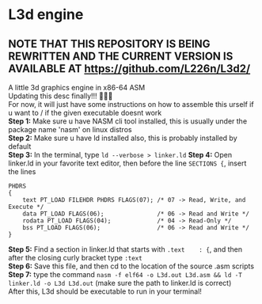 # L3d engine
## NOTE THAT THIS REPOSITORY IS BEING REWRITTEN AND THE CURRENT VERSION IS AVAILABLE AT https://github.com/L226n/L3d2/
A little 3d graphics engine in x86-64 ASM\
Updating this desc finally!!! 🎉🎉🎉\
For now, it will just have some instructions on how to assemble this urself if u want to / if the given executable doesnt work\
**Step 1:** Make sure u have NASM cli tool installed, this is usually under the package name 'nasm' on linux distros\
**Step 2:** Make sure u have ld installed also, this is probably installed by default\
**Step 3:** In the terminal, type ``ld --verbose > linker.ld``
**Step 4:** Open linker.ld in your favorite text editor, then before the line ``SECTIONS {``, insert the lines 
```ld
PHDRS
{
    text PT_LOAD FILEHDR PHDRS FLAGS(07); /* 07 -> Read, Write, and Execute */
    data PT_LOAD FLAGS(06);               /* 06 -> Read and Write */
    rodata PT_LOAD FLAGS(04);             /* 04 -> Read-Only */
    bss PT_LOAD FLAGS(06);                /* 06 -> Read and Write */
}
```
**Step 5:** Find a section in linker.ld that starts with ``.text    : {``, and then after the closing curly bracket type ``:text``\
**Step 6:** Save this file, and then cd to the location of the source .asm scripts\
**Step 7:** type the command ``nasm -f elf64 -o L3d.out L3d.asm && ld -T linker.ld -o L3d L3d.out`` (make sure the path to linker.ld is correct)\
After this, L3d should be executable to run in your terminal!
